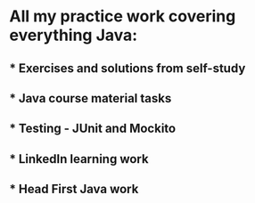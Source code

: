 # All my practice work covering everything Java:

## * Exercises and solutions from self-study

## * Java course material tasks

## * Testing - JUnit and Mockito

## * LinkedIn learning work

## * Head First Java work
